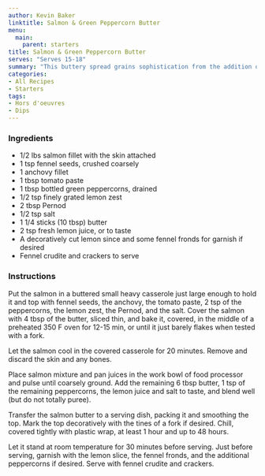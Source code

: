 ```yaml
---
author: Kevin Baker
linktitle: Salmon & Green Peppercorn Butter
menu:
  main:
    parent: starters
title: Salmon & Green Peppercorn Butter
serves: "Serves 15-18"
summary: "This buttery spread grains sophistication from the addition of Pernod and green peppercorns."
categories:
- All Recipes
- Starters
tags: 
- Hors d'oeuvres 
- Dips
---
```

### Ingredients

<div class="ingredient-list">

* 1/2 lbs salmon fillet with the skin attached  
* 1 tsp fennel seeds, crushed coarsely  
* 1 anchovy fillet  
* 1 tbsp tomato paste  
* 1 tbsp bottled green peppercorns, drained  
* 1/2 tsp finely grated lemon zest  
* 2 tbsp Pernod  
* 1/2 tsp salt  
* 1 1/4 sticks (10 tbsp) butter  
* 2 tsp fresh lemon juice, or to taste  
* A decoratively cut lemon since and some fennel fronds for garnish if desired  
* Fennel crudite and crackers to serve    

</div>

### Instructions

Put the salmon in a buttered small heavy casserole just large enough to hold it and top with fennel seeds, the anchovy, the tomato paste, 2 tsp of the peppercorns, the lemon zest, the Pernod, and the salt. Cover the salmon with 4 tbsp of the butter, sliced thin, and bake it, covered, in the middle of a preheated 350 F oven for 12-15 min, or until it just barely flakes when tested with a fork.

Let the salmon cool in the covered casserole for 20 minutes.  Remove and discard the skin and any bones.

Place salmon mixture and pan juices in the work bowl of food processor and pulse until coarsely ground. Add the remaining 6 tbsp butter, 1 tsp of the remaining peppercorns, the lemon juice and salt to taste, and blend well (but do not totally puree).

Transfer the salmon butter to a serving dish, packing it and smoothing the top. Mark the top decoratively with the tines of a fork if desired. Chill, covered tightly with plastic wrap, at least 1 hour and up to 48 hours.

Let it stand at room temperature for 30 minutes before serving. Just before serving, garnish with the lemon slice, the fennel fronds, and the additional peppercorns if desired. Serve with fennel crudite and crackers.